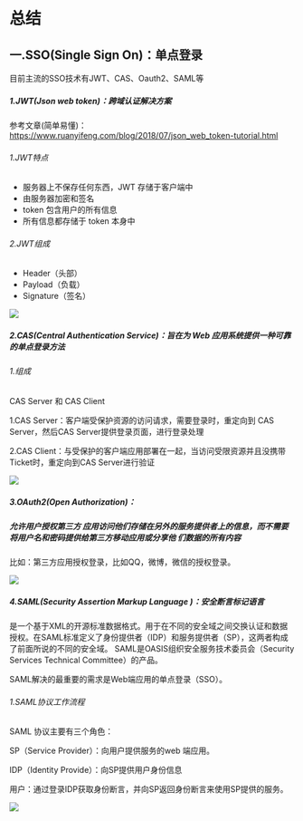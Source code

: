 # 总结

## 一.SSO(Single Sign On)：单点登录

目前主流的SSO技术有JWT、CAS、Oauth2、SAML等

##### 1.JWT(Json web token)：跨域认证解决方案

参考文章(简单易懂)：https://www.ruanyifeng.com/blog/2018/07/json_web_token-tutorial.html

###### 1.JWT特点

- 服务器上不保存任何东西，JWT 存储于客户端中
- 由服务器加密和签名
- token 包含用户的所有信息
- 所有信息都存储于 token 本身中

###### 2.JWT组成

- Header（头部）
- Payload（负载）
- Signature（签名）

![](../../../images\jwt.jpg)

##### 2.CAS(Central Authentication Service)：旨在为 Web 应用系统提供一种可靠的单点登录方法

###### 1.组成

CAS Server 和 CAS Client

1.CAS Server：客户端受保护资源的访问请求，需要登录时，重定向到 CAS Server，然后CAS Server提供登录页面，进行登录处理

2.CAS Client：与受保护的客户端应用部署在一起，当访问受限资源并且没携带Ticket时，重定向到CAS Server进行验证

![](../../..\images\cas.png)

##### 3.OAuth2(Open Authorization)：

##### 允许用户授权第三方 应用访问他们存储在另外的服务提供者上的信息，而不需要将用户名和密码提供给第三方移动应用或分享他 们数据的所有内容

比如：第三方应用授权登录，比如QQ，微博，微信的授权登录。

![](../../..\images\oantu2.png)

##### 4.SAML(Security Assertion Markup Language )：安全断言标记语言

是一个基于XML的开源标准数据格式。用于在不同的安全域之间交换认证和数据授权。在SAML标准定义了身份提供者（IDP）和服务提供者（SP），这两者构成了前面所说的不同的安全域。 SAML是OASIS组织安全服务技术委员会（Security Services Technical Committee）的产品。

SAML解决的最重要的需求是Web端应用的单点登录（SSO）。

###### 1.SAML协议工作流程

SAML 协议主要有三个角色：

SP（Service Provider）：向用户提供服务的web 端应用。

IDP（Identity Provide）：向SP提供用户身份信息

用户：通过登录IDP获取身份断言，并向SP返回身份断言来使用SP提供的服务。

![](../../..\images\SAML.png)